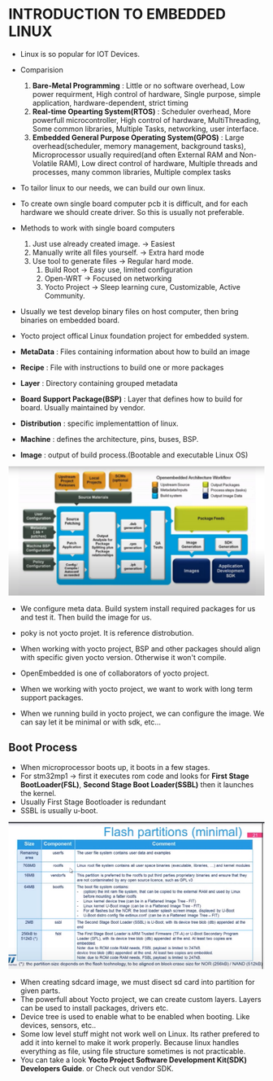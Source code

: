 # INTRODUCTION TO EMBEDDED LINUX
- Linux is so popular for IOT Devices.

- Comparision
    1. **Bare-Metal Programming** : Little or no software overhead, Low power requirment, High control of hardware, Single purpose, simple application, hardware-dependent, strict timing
    2. **Real-time Opearting System(RTOS)** : Scheduler overhead, More powerfull microcontroller, High control of hardware, MultiThreading, Some common libraries, Multiple Tasks, networking, user interface.
    3. **Embedded General Purpose Operating System(GPOS)** : Large overhead(scheduler, memory management, background tasks), Microprocessor usually required(and often External RAM and Non-Volatile RAM), Low direct control of hardware, Multiple threads and processes, many common libraries, Multiple complex tasks

- To tailor linux to our needs, we can build our own linux.
- To create own single board computer pcb it is difficult, and for each hardware we should create driver. So this is usually not preferable.
- Methods to work with single board computers
    1. Just use already created image. -> Easiest
    2. Manually write all files yourself. -> Extra hard mode
    3. Use tool to generate files -> Regular hard mode.
        1. Build Root -> Easy use, limited configuration
        2. Open-WRT -> Focused on networking
        3. Yocto Project -> Sleep learning cure, Customizable, Active Community.

- Usually we test develop binary files on host computer, then bring binaries on embedded board.
- Yocto project offical Linux foundation project for embedded system.
- **MetaData** : Files containing information about how to build an image
- **Recipe** : File with instructions to build one or more packages
- **Layer** : Directory containing grouped metadata
- **Board Support Package(BSP)** : Layer that defines how to build for board. Usually maintained by vendor.
- **Distribution** : specific implementattion of linux.
- **Machine** : defines the architecture, pins, buses, BSP.
- **Image** : output of build process.(Bootable and executable Linux OS)

![Register Model](.//Images/Yocto.PNG)
- We configure meta data. Build system install required packages for us and test it. Then build the image for us.

- poky is not yocto projet. It is reference distrobution.
- When working with yocto project, BSP and other packages should align with specific given yocto version. Otherwise it won't compile.
- OpenEmbedded is one of collaborators of yocto project.
- When we working with yocto project, we want to work with long term support packages.
- When we running build in yocto project, we can configure the image. We can say let it be minimal or with sdk, etc...

## Boot Process
- When microprocessor boots up, it boots in a few stages.
- For stm32mp1 -> first it executes rom code and looks for **First Stage BootLoader(FSL)**, **Second Stage Boot Loader(SSBL)** then it launches the kernel.
- Usually First Stage Bootloader is redundant
- SSBL is usually u-boot.

![Boot Stages](.//Images/Boot_Stages.PNG)
- When creating sdcard image, we must disect sd card into partition for given parts.
- The powerfull about Yocto project, we can create custom layers. Layers can be used to install packages, drivers etc.
- Device tree is used to enable what to be enabled when booting. Like devices, sensors, etc..
- Some low level stuff might not work well on Linux. Its rather prefered to add it into kernel to make it work properly. Because linux handles everything as file, using file structure sometimes is not practicable.
- You can take a look **Yocto Project Software Development Kit(SDK) Developers Guide**. or Check out vendor SDK.